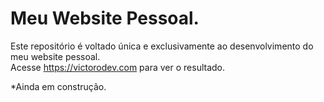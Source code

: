 <h1> Meu Website Pessoal. </h1>

Este repositório é voltado única e exclusivamente ao desenvolvimento do meu website pessoal.  
Acesse https://victorodev.com para ver o resultado. 

*Ainda em construção.
